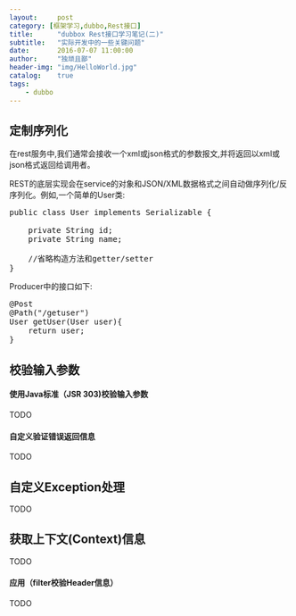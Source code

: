 ```yaml
---
layout:     post
category: [框架学习,dubbo,Rest接口]
title:      "dubbox Rest接口学习笔记(二)"
subtitle:   "实际开发中的一些关键问题"
date:       2016-07-07 11:00:00
author:     "独顽且鄙"
header-img: "img/HelloWorld.jpg"
catalog:    true
tags:
    - dubbo
---
```


## 定制序列化

在rest服务中,我们通常会接收一个xml或json格式的参数报文,并将返回以xml或json格式返回给调用者。

REST的底层实现会在service的对象和JSON/XML数据格式之间自动做序列化/反序列化。例如,一个简单的User类:

<pre>
public class User implements Serializable {
    
    private String id;
    private String name;
      
    //省略构造方法和getter/setter
}
</pre>

Producer中的接口如下:
<pre>
@Post
@Path("/getuser")
User getUser(User user){
    return user;
}
</pre>

## 校验输入参数



#### 使用Java标准（JSR 303)校验输入参数

TODO

#### 自定义验证错误返回信息

TODO

## 自定义Exception处理

TODO

## 获取上下文(Context)信息

TODO

#### 应用（filter校验Header信息）

TODO
